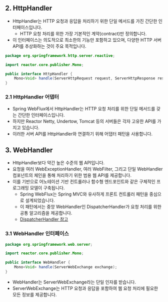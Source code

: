 ## 

## 2. HttpHandler

- HttpHandler는 HTTP 요청과 응답을 처리하기 위한 단일 메서드를 가진 간단한 인터페이스입니다.
  - HTTP 요청 처리를 위한 가장 기본적인 계약(contract)만 정의합니다.
- 이 인터페이스는 의도적으로 최소한의 기능만 포함하고 있으며, 다양한 HTTP 서버 API를 추상화하는 것이 주요 목적입니다.

```java
package org.springframework.http.server.reactive;

import reactor.core.publisher.Mono;

public interface HttpHandler {
    Mono<Void> handle(ServerHttpRequest request, ServerHttpResponse response);
}
```

### 2.1 HttpHandler 어댑터

- Spring WebFlux에서 HttpHandler는 HTTP 요청 처리를 위한 단일 메서드를 갖는 간단한 인터페이스입니다.
- 하지만 Reactor Netty, Undertow, Tomcat 등의 서버들은 각자 고유한 API를 가지고 있습니다.
- 이러한 서버 API를 HttpHandler와 연결하기 위해 어댑터 패턴을 사용합니다.


## 3. WebHandler

- HttpHandler보다 약간 높은 수준의 웹 API입니다.
- 요청을 여러 WebExceptionHandler, 여러 WebFilter, 그리고 단일 WebHandler 컴포넌트의 체인을 통해 처리하기 위한 범용 웹 API를 제공합니다.
- 이를 기반으로 어노테이션 기반 컨트롤러나 함수형 엔드포인트와 같은 구체적인 프로그래밍 모델이 구축됩니다.
  - Spring WebFlux는 Spring MVC와 유사하게 프론트 컨트롤러 패턴을 중심으로 설계되었습니다.
  - 이 패턴에서는 중앙 WebHandler인 DispatcherHandler가 요청 처리를 위한 공통 알고리즘을 제공합니다.
  - [DispatcherHandler 참고](../DispatcherHandler/DispatcherHandler.md)

### 3.1 WebHandler 인터페이스

```java
package org.springframework.web.server;

import reactor.core.publisher.Mono;

public interface WebHandler {
    Mono<Void> handle(ServerWebExchange exchange);
}

```

- WebHandler는 ServerWebExchange라는 단일 인자를 받습니다.
- ServerWebExchange는 HTTP 요청과 응답을 포함하여 웹 요청 처리에 필요한 모든 정보를 제공합니다.